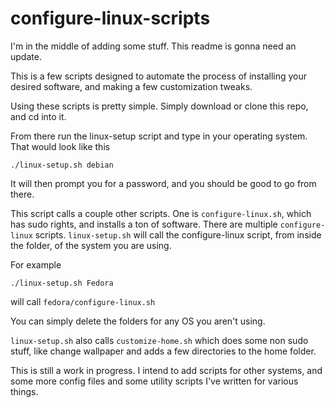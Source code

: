 # configure-linux-scripts
I'm in the middle of adding some stuff. This readme is gonna need an update.

This is a few scripts designed to automate the process of installing your desired software, and making a few customization tweaks.

Using these scripts is pretty simple. Simply download or clone this repo, and cd into it.

From there run the linux-setup script and type in your operating system. That would look like this
```
./linux-setup.sh debian
```

It will then prompt you for a password, and you should be good to go from there.

This script calls a couple other scripts. One is `configure-linux.sh`, which has sudo rights, and installs a ton of software. There are multiple `configure-linux` scripts. `linux-setup.sh` will call the configure-linux script, from inside the folder, of the system you are using. 

For example
```
./linux-setup.sh Fedora
```
will call `fedora/configure-linux.sh`

You can simply delete the folders for any OS you aren't using.

`linux-setup.sh` also calls `customize-home.sh` which does some non sudo stuff, like change wallpaper and adds a few directories to the home folder.

This is still a work in progress. I intend to add scripts for other systems, and some more config files and some utility scripts I've written for various things.
